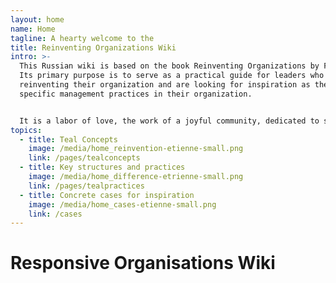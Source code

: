 ```yaml
---
layout: home
name: Home
tagline: A hearty welcome to the
title: Reinventing Organizations Wiki
intro: >-
  This Russian wiki is based on the book Reinventing Organizations by Frederic Laloux.
  Its primary purpose is to serve as a practical guide for leaders who are
  reinventing their organization and are looking for inspiration as they upgrade
  specific management practices in their organization.


  It is a labor of love, the work of a joyful community, dedicated to soulful organizations everywhere coming to life. We  invite you to[ join us and contribute](/pages/how-can-you-contribute)  to add cases and insights to this wiki.
topics:
  - title: Teal Concepts
    image: /media/home_reinvention-etienne-small.png
    link: /pages/tealconcepts
  - title: Key structures and practices
    image: /media/home_difference-etrienne-small.png
    link: /pages/tealpractices
  - title: Concrete cases for inspiration
    image: /media/home_cases-etienne-small.png
    link: /cases
---
```


# Responsive Organisations Wiki
